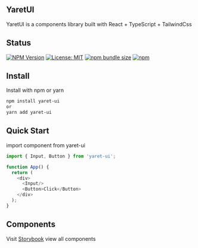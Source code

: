 ## YaretUI

YaretUI is a components library built with React + TypeScript + TailwindCss

## Status
[![NPM Version](https://img.shields.io/npm/v/yaret-ui.svg)](https://www.npmjs.com/package/yaret-ui)
[![License: MIT](https://img.shields.io/badge/license-MIT-green.svg)](https://github.com/ReboDev94/yaret-ui/blob/main/LICENSE)
[![npm bundle size](https://img.shields.io/bundlephobia/minzip/yaret-ui)](https://bundlephobia.com/result?p=yaret-ui)
[![npm](https://img.shields.io/npm/dt/yaret-ui?label=installs)](https://www.npmjs.com/package/yaret-ui)


## Install

Install with npm or yarn

```bash
npm install yaret-ui
or
yarn add yaret-ui
```

## Quick Start

import component from yaret-ui

```js
import { Input, Button } from 'yaret-ui';

function App() {
  return (
    <div>
      <Input/>
      <Button>Click</Button>
    </div>
  );
}
```

## Components

Visit [Storybook](https://yaret-ui.vercel.app) view all components

